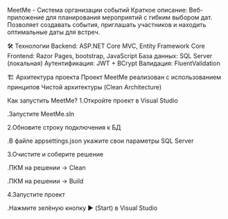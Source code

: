 MeetMe - Система организации событий
Краткое описание: Веб-приложение для планирования мероприятий с гибким выбором дат. Позволяет создавать события, приглашать участников и находить оптимальные даты для встреч.

🛠 Технологии
Backend: ASP.NET Core MVC, Entity Framework Core
Frontend: Razor Pages, bootstrap, JavaScript
База данных: SQL Server (локальная)
Аутентификация: JWT + BCrypt
Валидация: FluentValidation

🏗 Архитектура проекта
Проект MeetMe реализован с использованием принципов Чистой архитектуры (Clean Architecture)

Как запустить MeetMe?
1.Откройте проект в Visual Studio

 .Запустите MeetMe.sln
 
2.Обновите строку подключения к БД

 .В файле appsettings.json укажите свои параметры SQL Server
 
3.Очистите и соберите решение

 .ПКМ на решении → Clean
 
 .ПКМ на решении → Build
 
4.Запустите проект

 .Нажмите зелёную кнопку ▶ (Start) в Visual Studio
